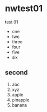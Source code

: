 # nwtest01

test 01

- one
- two
- three
- four
- five
- six

## second 

1. abc
1. xyz
1. apple
2. pinapple
3. banana


